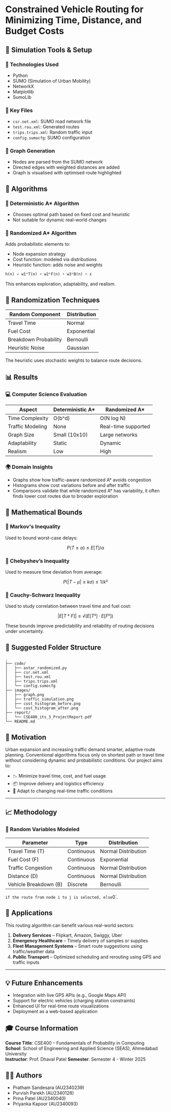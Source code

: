 # Constrained Vehicle Routing for Minimizing Time, Distance, and Budget Costs

## 🧪 Simulation Tools & Setup

### 🧰 Technologies Used

- Python  
- SUMO (Simulation of Urban Mobility)  
- NetworkX  
- Matplotlib  
- SumoLib  

### 📂 Key Files

- `csr.net.xml`: SUMO road network file  
- `test.rou.xml`: Generated routes  
- `trips.trips.xml`: Random traffic input  
- `config.sumocfg`: SUMO configuration  

### 🧵 Graph Generation

- Nodes are parsed from the SUMO network  
- Directed edges with weighted distances are added  
- Graph is visualised with optimised route highlighted  

## 📌 Algorithms

### 📍 Deterministic A* Algorithm

- Chooses optimal path based on fixed cost and heuristic  
- Not suitable for dynamic real-world changes  

### 🎲 Randomized A* Algorithm

Adds probabilistic elements to:

- Node expansion strategy  
- Cost function: modeled via distributions  
- Heuristic function: adds noise and weights  

```python
h(n) = w1*T(n) + w2*F(n) + w3*B(n) + ε
```

This enhances exploration, adaptability, and realism.

## 🔁 Randomization Techniques

| Random Component       | Distribution     |
|------------------------|------------------|
| Travel Time            | Normal           |
| Fuel Cost              | Exponential      |
| Breakdown Probability  | Bernoulli        |
| Heuristic Noise        | Gaussian         |

The heuristic uses stochastic weights to balance route decisions.

## 📊 Results

### 💻 Computer Science Evaluation

| Aspect             | Deterministic A* | Randomized A*      |
|--------------------|------------------|---------------------|
| Time Complexity    | O(b^d)           | O(N log N)          |
| Traffic Modeling   | None             | Real-time supported |
| Graph Size         | Small (10x10)    | Large networks      |
| Adaptability       | Static           | Dynamic             |
| Realism            | Low              | High                |

### 🌍 Domain Insights

- Graphs show how traffic-aware randomized A* avoids congestion  
- Histograms show cost variations before and after traffic  
- Comparisons validate that while randomized A* has variability, it often finds lower cost routes due to broader exploration  

## 📐 Mathematical Bounds

### 📌 Markov's Inequality

Used to bound worst-case delays:

```math
P(T ≥ α) ≤ E[T] / α
```

### 📌 Chebyshev’s Inequality

Used to measure time deviation from average:

```math
P(|T − μ| ≥ kσ) ≤ 1 / k²
```

### 📌 Cauchy-Schwarz Inequality

Used to study correlation between travel time and fuel cost:

```math
|E[T * F]| ≤ √(E[T²] · E[F²])
```

These bounds improve predictability and reliability of routing decisions under uncertainty.

## 📁 Suggested Folder Structure

```
.
├── code/
│   ├── astar_randomized.py
│   ├── csr.net.xml
│   ├── test.rou.xml
│   ├── trips.trips.xml
│   └── config.sumocfg
├── images/
│   ├── graph.png
│   ├── traffic_simulation.png
│   ├── cost_histogram_before.png
│   └── cost_histogram_after.png
├── report/
│   └── CSE400_its_3_ProjectReport.pdf
└── README.md
```



 

## 🚀 Motivation

Urban expansion and increasing traffic demand smarter, adaptive route planning. Conventional algorithms focus only on shortest path or travel time without considering dynamic and probabilistic conditions. Our project aims to:

- 📉 Minimize travel time, cost, and fuel usage  
- 📦 Improve delivery and logistics efficiency  
- 🔄 Adapt to changing real-time traffic conditions  

---


## 📈 Methodology

### 🔢 Random Variables Modeled

| Parameter             | Type              | Distribution         |
|----------------------|-------------------|----------------------|
| Travel Time (T)      | Continuous        | Normal Distribution  |
| Fuel Cost (F)        | Continuous        | Exponential          |
| Traffic Congestion   | Continuous        | Normal Distribution  |
| Distance (D)         | Continuous        | Normal Distribution  |
| Vehicle Breakdown (B)| Discrete          | Bernoulli            |
` if the route from node i to j is selected, else `0`.


## 🧩 Applications

This routing algorithm can benefit various real-world sectors:

1. **Delivery Services** – Flipkart, Amazon, Swiggy, Uber  
2. **Emergency Healthcare** – Timely delivery of samples or supplies  
3. **Fleet Management Systems** – Smart route suggestions using traffic/weather data  
4. **Public Transport** – Optimized scheduling and rerouting using GPS and traffic inputs  

---
## 💡 Future Enhancements

- Integration with live GPS APIs (e.g., Google Maps API)  
- Support for electric vehicles (charging station constraints)  
- Enhanced UI for real-time route visualizations  
- Deployment as a web-based application  

## 🎓 Course Information

**Course Title**: CSE400 – Fundamentals of Probability in Computing  
**School**: School of Engineering and Applied Science (SEAS), Ahmedabad University  
**Instructor**: Prof. Dhaval Patel 
**Semester**: Semester 4 - Winter 2025 

## 🧑‍💻 Authors

- Pratham Sandesara (AU2340239)
- Purvish Parekh (AU2340128) 
- Prina Patel (AU2340040)  
- Priyanka Kapoor (AU2340093)  
